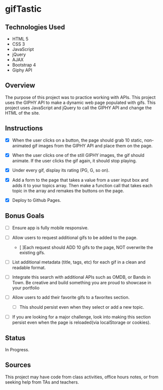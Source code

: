 # gifTastic

## Technologies Used

- HTML 5
- CSS 3
- JavaScript
- jQuery
- AJAX
- Bootstrap 4
- Giphy API

## Overview

The purpose of this project was to practice working with APIs. This project uses the GIPHY API to make a dynamic web page populated with gifs. This project uses JavaScript and jQuery to call the GIPHY API and change the HTML of the site.

## Instructions

- [x] When the user clicks on a button, the page should grab 10 static, non-animated gif images from the GIPHY API and place them on the page.

- [x] When the user clicks one of the still GIPHY images, the gif should animate. If the user clicks the gif again, it should stop playing.

- [x] Under every gif, display its rating (PG, G, so on).

- [x] Add a form to the page that takes a value from a user input box and adds it to your topics array. Then make a function call that takes each topic in the array and remakes the buttons on the page.

- [x] Deploy to Github Pages.

## Bonus Goals

- [ ] Ensure app is fully mobile responsive.

- [ ] Allow users to request additional gifs to be added to the page.

  - [ ]Each request should ADD 10 gifs to the page, NOT overwrite the existing gifs.

- [ ] List additional metadata (title, tags, etc) for each gif in a clean and readable format.

- [ ] Integrate this search with additional APIs such as OMDB, or Bands in Town. Be creative and build something you are proud to showcase in your portfolio

- [ ] Allow users to add their favorite gifs to a favorites section.

  - [ ] This should persist even when they select or add a new topic.

- [ ] If you are looking for a major challenge, look into making this section persist even when the page is reloaded(via localStorage or cookies).

## Status

In Progress.

## Sources

This project may have code from class activities, office hours notes, or from seeking help from TAs and teachers.

